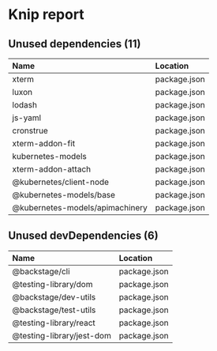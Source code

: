# Knip report

## Unused dependencies (11)

| Name                            | Location     |
|:--------------------------------|:-------------|
| xterm                           | package.json |
| luxon                           | package.json |
| lodash                          | package.json |
| js-yaml                         | package.json |
| cronstrue                       | package.json |
| xterm-addon-fit                 | package.json |
| kubernetes-models               | package.json |
| xterm-addon-attach              | package.json |
| @kubernetes/client-node         | package.json |
| @kubernetes-models/base         | package.json |
| @kubernetes-models/apimachinery | package.json |

## Unused devDependencies (6)

| Name                      | Location     |
|:--------------------------|:-------------|
| @backstage/cli            | package.json |
| @testing-library/dom      | package.json |
| @backstage/dev-utils      | package.json |
| @backstage/test-utils     | package.json |
| @testing-library/react    | package.json |
| @testing-library/jest-dom | package.json |

